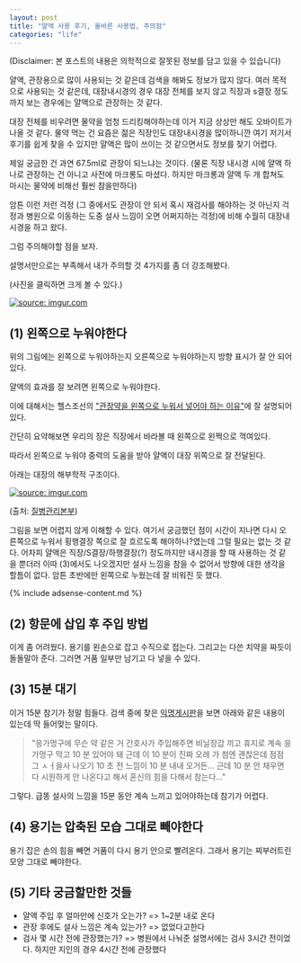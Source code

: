 ```yaml
---
layout: post
title: "얄액 사용 후기, 올바른 사용법, 주의점"
categories: "life"
---
```


(Disclaimer: 본 포스트의 내용은 의학적으로 잘못된 정보를 담고 있을 수 있습니다)

얄액, 관장용으로 많이 사용되는 것 같은데 검색을 해봐도 정보가 많지 않다. 여러 목적으로 사용되는 것 같은데, 대장내시경의 경우 대장 전체를 보지 않고 직장과 s결장 정도까지 보는 경우에는 얄액으로 관장하는 것 같다.

대장 전체를 비우려면 물약을 엄청 드리킹해야하는데 이거 지금 상상만 해도 오바이트가 나올 것 같다.  물약 먹는 건 요즘은 젊은 직장인도 대장내시경을 많이하니깐 여기 저기서 후기를 쉽게 찾을 수 있지만 얄액은 많이 쓰이는 것 같으면서도 정보를 찾기 어렵다.

제일 궁금한 건 과연 67.5ml로 관장이 되느냐는 것이다. (물론 직장 내시경 시에 얄액 하나로 관장하는 건 아니고 사전에 마크롱도 마셨다. 하지만 마크롱과 얄액 두 개 합쳐도 마시는 물약에 비해선 훨씬 참을만하다)

암튼 이런 저런 걱정 (그 중에서도 관장이 안 되서 혹시 재검사를 해야하는 것 아닌지 걱정과 병원으로 이동하는 도중 설사 느낌이 오면 어쩌지하는 걱정)에 비해 수월히 대장내시경을 하고 왔다.

그럼 주의해야할 점을 보자.

설명서만으로는 부족해서 내가 주의할 것 4가지를 좀 더 강조해봤다.

(사진을 클릭하면 크게 볼 수 있다.)

<a href="https://i.imgur.com/0iw2K56.jpg"><img src="https://i.imgur.com/0iw2K56h.jpg" title="source: imgur.com" /></a>

## (1) 왼쪽으로 누워야한다

위의 그림에는 왼쪽으로 누워야하는지 오른쪽으로 누워야하는지 방향 표시가 잘 안 되어 있다.

얄액의 효과를 잘 보려면 왼쪽으로 누워야한다.

이에 대해서는 헬스조선의 ["관장약을 왼쪽으로 누워서 넣어야 하는 이유"](http://health.chosun.com/site/data/html_dir/2016/01/26/2016012601184.html)에 잘 설명되어 있다.

간단히 요약해보면 우리의 장은 직장에서 바라볼 때 왼쪽으로 왼쩍으로 꺽여있다.

따라서 왼쪽으로 누워야 중력의 도움을 받아 얄액이 대장 위쪽으로 잘 전달된다.

아래는 대장의 해부학적 구조이다.

<a href="https://i.imgur.com/5Hni8Y9.png"><img src="https://i.imgur.com/5Hni8Y9h.png" title="source: imgur.com" /></a>

(출처: [질병관리본부](http://health.cdc.go.kr/health/HealthInfoArea/HealthInfo/View.do?idx=4850))

그림을 보면 어렵지 않게 이해할 수 있다. 여기서 궁금했던 점이 시간이 지나면 다시 오른쪽으로 누워서 횡행결장 쪽으로 잘 흐르도록 해야하나?였는데 그럴 필요는 없는 것 같다. 어차피 얄액은 직장/S결장/하행결장(?) 정도까지만 내시경을 할 때 사용하는 것 같을 뿐더러 이따 (3)에서도 나오겠지만 설사 느낌을 참을 수 없어서 방향에 대한 생각을 할틈이 없다. 암튼 초반에만 왼쪽으로 누웠는데 잘 비워진 듯 했다.

{% include adsense-content.md %}

## (2) 항문에 삽입 후 주입 방법

이게 좀 어려웠다. 용기를 왼손으로 잡고 수직으로 접는다. 그리고는 다쓴 치약을 짜듯이 돌돌말아 준다. 그러면 거품 일부만 남기고 다 넣을 수 있다.

## (3) 15분 대기

이거 15분 참기가 정말 힘들다. 검색 중에 찾은 [익명게시판](https://www.instiz.net/name/27876118?frompc=1)을 보면 아래와 같은 내용이 있는데 딱 들어맞는 말이다.

> "응가멍구에 무슨 약 같은 거 간호사가 주입해주면 비닐장갑 끼고 휴지로 계속 응가멍구 막고 10 분 있어야 돼 근데 이 10 분이 진짜 오래 가 첨엔 괜찮은데 점점 그 ㅅㅓ을사 나오기 10 초 전 느낌이 10 분 내내 오거든... 근데 10 분 안 채우면 다 시원하게 안 나온다고 해서 혼신의 힘을 다해서 참는다..."

그렇다. 급똥 설사의 느낌을 15분 동안 계속 느끼고 있어야하는데 참기가 어렵다.

## (4) 용기는 압축된 모습 그대로 빼야한다

용기 잡은 손의 힘을 빼면 거품이 다시 용기 안으로 빨려온다. 그래서 용기는 찌부러트린 모양 그대로 빼야한다.

## (5) 기타 궁금할만한 것들

- 얄액 주입 후 얼마만에 신호가 오는가? => 1~2분 내로 온다
- 관장 후에도 설사 느낌은 계속 있는가? => 없었다고한다
- 검사 몇 시간 전에 관장했는가? => 병원에서 나눠준 설명서에는 검사 3시간 전이었다. 하지만 지인의 경우 4시간 전에 관장했다
